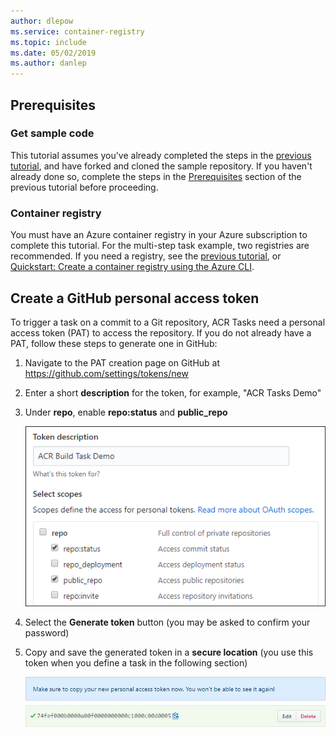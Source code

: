 ```yaml
---
author: dlepow
ms.service: container-registry
ms.topic: include
ms.date: 05/02/2019
ms.author: danlep
---
```

## Prerequisites

### Get sample code

This tutorial assumes you've already completed the steps in the [previous tutorial](../articles/container-registry/container-registry-tutorial-quick-task.md), and have forked and cloned the sample repository. If you haven't already done so, complete the steps in the [Prerequisites](../articles/container-registry/container-registry-tutorial-quick-task.md#prerequisites) section of the previous tutorial before proceeding.

### Container registry

You must have an Azure container registry in your Azure subscription to complete this tutorial. For the multi-step task example, two registries are recommended. If you need a registry, see the [previous tutorial](../articles/container-registry/container-registry-tutorial-quick-task.md), or [Quickstart: Create a container registry using the Azure CLI](../articles/container-registry/container-registry-get-started-azure-cli.md).

## Create a GitHub personal access token

To trigger a task on a commit to a Git repository, ACR Tasks need a personal access token (PAT) to access the repository. If you do not already have a PAT, follow these steps to generate one in GitHub:

1. Navigate to the PAT creation page on GitHub at https://github.com/settings/tokens/new
1. Enter a short **description** for the token, for example, "ACR Tasks Demo"
1. Under **repo**, enable **repo:status** and **public_repo**

   ![Screenshot of the Personal Access Token generation page in GitHub][build-task-01-new-token]

1. Select the **Generate token** button (you may be asked to confirm your password)
1. Copy and save the generated token in a **secure location** (you use this token when you define a task in the following section)

   ![Screenshot of the generated Personal Access Token in GitHub][build-task-02-generated-token]

<!-- Images -->
[build-task-01-new-token]: ./media/container-registry-task-tutorial-prereq/build-task-01-new-token.png
[build-task-02-generated-token]: ./media/container-registry-task-tutorial-prereq/build-task-02-generated-token.png
